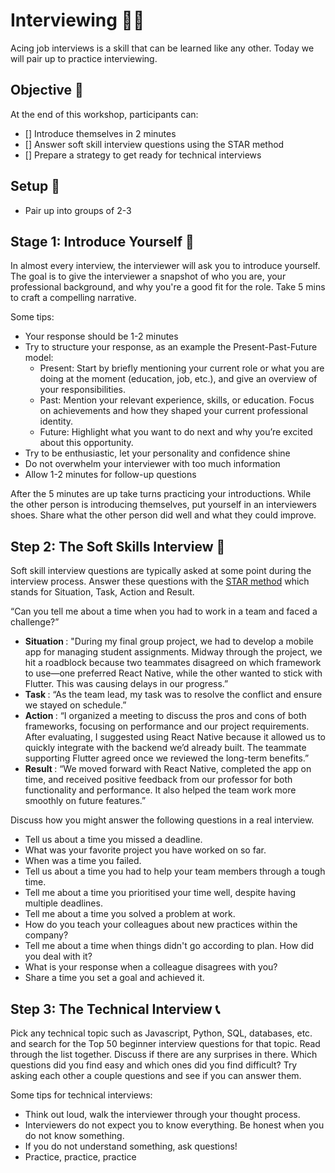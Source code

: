 # Interviewing 🧑‍💻

Acing job interviews is a skill that can be learned like any other. Today we will pair up to practice interviewing.

## Objective 💬

At the end of this workshop, participants can:

- [] Introduce themselves in 2 minutes
- [] Answer soft skill interview questions using the STAR method
- [] Prepare a strategy to get ready for  technical interviews

## Setup 🌼

- Pair up into groups of 2-3

## Stage 1: Introduce Yourself 🙆

In almost every interview, the interviewer will ask you to introduce yourself. The goal is to give the interviewer a snapshot of who you are, your professional background, and why you're a good fit for the role. Take 5 mins to craft a compelling narrative. 

Some tips:
- Your response should be 1-2 minutes
- Try to structure your response, as an example the Present-Past-Future model:
    - Present: Start by briefly mentioning your current role or what you are doing at the moment (education, job, etc.), and give an overview of your responsibilities.
    - Past: Mention your relevant experience, skills, or education. Focus on achievements and how they shaped your current professional identity.
    - Future: Highlight what you want to do next and why you’re excited about this opportunity.
- Try to be enthusiastic, let your personality and confidence shine
- Do not overwhelm your interviewer with too much information
- Allow 1-2 minutes for follow-up questions

After the 5 minutes are up take turns practicing your introductions. While the other person is introducing themselves, put yourself in an interviewers shoes. Share what the other person did well and what they could improve.

## Step 2: The Soft Skills Interview 🥎 

Soft skill interview questions are typically asked at some point during the interview process. 
Answer these questions with the [STAR method](https://ca.indeed.com/career-advice/interviewing/star-interview-method) which stands for Situation, Task, Action and Result.

“Can you tell me about a time when you had to work in a team and faced a challenge?”

- <strong> Situation </strong>: "During my final group project, we had to develop a mobile app for managing student assignments. Midway through the project, we hit a roadblock because two teammates disagreed on which framework to use—one preferred React Native, while the other wanted to stick with Flutter. This was causing delays in our progress.”
- <strong> Task </strong>: “As the team lead, my task was to resolve the conflict and ensure we stayed on schedule.”
- <strong> Action </strong>: “I organized a meeting to discuss the pros and cons of both frameworks, focusing on performance and our project requirements. After evaluating, I suggested using React Native because it allowed us to quickly integrate with the backend we’d already built. The teammate supporting Flutter agreed once we reviewed the long-term benefits.”
- <strong> Result </strong>: “We moved forward with React Native, completed the app on time, and received positive feedback from our professor for both functionality and performance. It also helped the team work more smoothly on future features.”

Discuss how you might answer the following questions in a real interview.

- Tell us about a time you missed a deadline.
- What was your favorite project you have worked on so far.
- When was a time you failed.
- Tell us about a time you had to help your team members through a tough time. 
- Tell me about a time you prioritised your time well, despite having multiple deadlines.
- Tell me about a time you solved a problem at work.
- How do you teach your colleagues about new practices within the company?
- Tell me about a time when things didn't go according to plan. How did you deal with it?
- What is your response when a colleague disagrees with you?
- Share a time you set a goal and achieved it.

## Step 3: The Technical Interview 📞

Pick any technical topic such as Javascript, Python, SQL, databases, etc. and search for the Top 50 beginner interview questions for that topic. Read through the list together. Discuss if there are any surprises in there. Which questions did you find easy and which ones did you find difficult? Try asking each other a couple questions and see if you can answer them.

Some tips for technical interviews:
- Think out loud, walk the interviewer through your thought process.
- Interviewers do not expect you to know everything. Be honest when you do not know something.
- If you do not understand something, ask questions!
- Practice, practice, practice